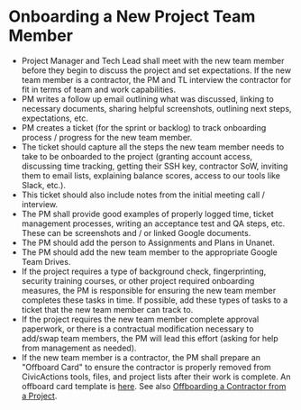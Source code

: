 # Onboarding a New Project Team Member

- Project Manager and Tech Lead shall meet with the new team member before they begin to discuss the project and set expectations. If the new team member is a contractor, the PM and TL interview the contractor for fit in terms of team and work capabilities.
- PM writes a follow up email outlining what was discussed, linking to necessary documents, sharing helpful screenshots, outlining next steps, expectations, etc.
- PM creates a ticket (for the sprint or backlog) to track onboarding process / progress for the new team member.
- The ticket should capture all the steps the new team member needs to take to be onboarded to the project (granting account access, discussing time tracking, getting their SSH key, contractor SoW, inviting them to email lists, explaining balance scores, access to our tools like Slack, etc.).
- This ticket should also include notes from the initial meeting call / interview.
- The PM shall provide good examples of properly logged time, ticket management processes, writing an acceptance test and QA steps, etc. These can be screenshots and / or linked Google documents.
- The PM should add the person to Assignments and Plans in Unanet.
- The PM should add the new team member to the appropriate Google Team Drives.
- If the project requires a type of background check, fingerprinting, security training courses, or other project required onboarding measures, the PM is responsible for ensuring the new team member completes these tasks in time. If possible, add these types of tasks to a ticket that the new team member can track to.
- If the project requires the new team member complete approval paperwork, or there is a contractual modification necessary to add/swap team members, the PM will lead this effort (asking for help from management as needed).
- If the new team member is a contractor, the PM shall prepare an "Offboard Card" to ensure the contractor is properly removed from CivicActions tools, files, and project lists after their work is complete. An offboard card template is [here](https://trello.com/c/sXpzezNI/60-offboard-template). See also [Offboarding a Contractor from a Project](project-offboarding.md).
